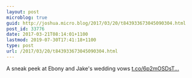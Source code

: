 ```yaml
---
layout: post
microblog: true
guid: http://joshua.micro.blog/2017/03/20/t843933673045090304.html
post_id: 33776
date: 2017-03-21T08:14:01+1100
lastmod: 2019-07-30T17:41:18+1100
type: post
url: /2017/03/20/t843933673045090304.html
---
```

A sneak peek at Ebony and Jake's wedding vows [t.co/6p2mOSDsT...](https://t.co/6p2mOSDsTo)
